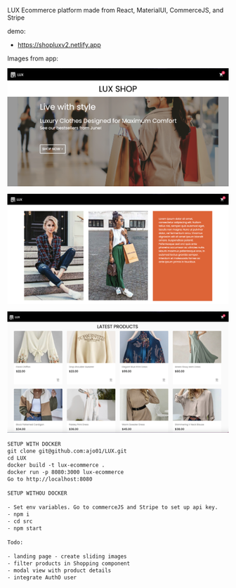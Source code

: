 LUX
Ecommerce platform made from React, MaterialUI, CommerceJS, and Stripe

demo:

- https://shopluxv2.netlify.app

Images from app:

![](src/assets/sample/home1.png?raw=true)

![](src/assets/sample/models.png?raw=true)

![](src/assets/sample/products.png?raw=true)

```
SETUP WITH DOCKER
git clone git@github.com:ajo01/LUX.git
cd LUX
docker build -t lux-ecommerce .
docker run -p 8080:3000 lux-ecommerce
Go to http://localhost:8080

SETUP WITHOU DOCKER

- Set env variables. Go to commerceJS and Stripe to set up api key.
- npm i
- cd src
- npm start

Todo:

- landing page - create sliding images
- filter products in Shopping component
- modal view with product details
- integrate AuthO user
```
